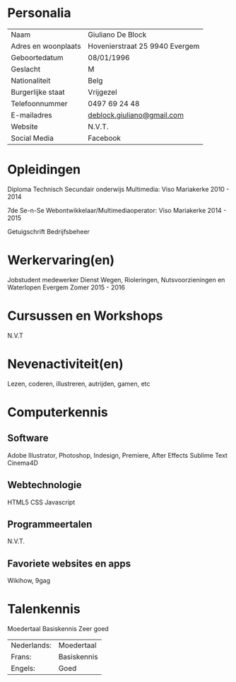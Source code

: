 
Personalia
==========

|                      |                                |
|:---------------------|:-------------------------------|
| Naam                 | Giuliano De Block              |
| Adres en woonplaats  | Hovenierstraat 25  9940 Evergem|
| Geboortedatum        | 08/01/1996                     |  
| Geslacht             | M                              |
| Nationaliteit        | Belg                           |
| Burgerlijke staat    | Vrijgezel                      |
| Telefoonnummer       | 0497 69 24 48                  |
| E-mailadres          | deblock.giuliano@gmail.com     |  
| Website              | N.V.T.                         |
| Social Media         | Facebook                       |

Opleidingen
===========

Diploma Technisch Secundair onderwijs Multimedia:
Viso Mariakerke 2010 - 2014

7de Se-n-Se Webontwikkelaar/Multimediaoperator:
Viso Mariakerke 2014 - 2015

Getuigschrift Bedrijfsbeheer

Werkervaring(en)
================

Jobstudent medewerker Dienst Wegen, Rioleringen, Nutsvoorzieningen en Waterlopen Evergem Zomer 2015 - 2016

Cursussen en Workshops
======================

N.V.T

Nevenactiviteit(en)
===================

Lezen, coderen, illustreren, autrijden, gamen, etc

Computerkennis
==============

Software
--------

Adobe Illustrator, Photoshop, Indesign, Premiere, After Effects
Sublime Text
Cinema4D

Webtechnologie
--------------
HTML5
CSS
Javascript

Programmeertalen
----------------

N.V.T.

Favoriete websites en apps
--------------------------

Wikihow, 9gag

Talenkennis
===========

 Moedertaal
 Basiskennis
 Zeer goed

|                      |                                |
|:---------------------|:-------------------------------|
| Nederlands:          | Moedertaal                     |
| Frans:               | Basiskennis                    |
| Engels:              | Goed                           |  


